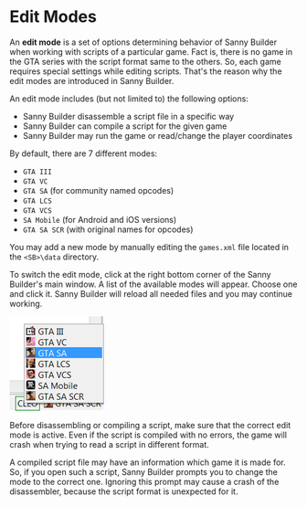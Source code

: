 # Edit Modes

An **edit mode** is a set of options determining behavior of Sanny Builder when working with scripts of a particular game. Fact is, there is no game in the GTA series with the script format same to the others. So, each game requires special settings while editing scripts. That's the reason why the edit modes are introduced in Sanny Builder.

An edit mode includes \(but not limited to\) the following options:

* Sanny Builder disassemble a script file in a specific way
* Sanny Builder can compile a script for the given game
* Sanny Builder may run the game or read/change the player coordinates

By default, there are 7 different modes:

* `GTA III`
* `GTA VC`
* `GTA SA` \(for community named opcodes\)
* `GTA LCS`
* `GTA VCS`
* `SA Mobile` \(for Android and iOS versions\)
* `GTA SA SCR` \(with original names for opcodes\)

You may add a new mode by manually editing the `games.xml` file  located in the `<SB>\data` directory.

To switch the edit mode, click at the right bottom corner of the Sanny Builder's main window. A list of the available modes will appear. Choose one and click it. Sanny Builder will reload all needed files and you may continue working.

![](.gitbook/assets/edit_modes.png)

Before disassembling or compiling a script, make sure that the correct edit mode is active. Even if the script is compiled with no errors, the game will crash when trying to read a script in different format.

A compiled script file may have an information which game it is made for. So, if you open such a script, Sanny Builder prompts you to change the mode to the correct one. Ignoring this prompt may cause a crash of the disassembler, because the script format is unexpected for it.

